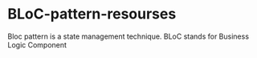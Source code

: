 # BLoC-pattern-resourses
Bloc pattern is a state management technique. BLoC stands for Business Logic Component
